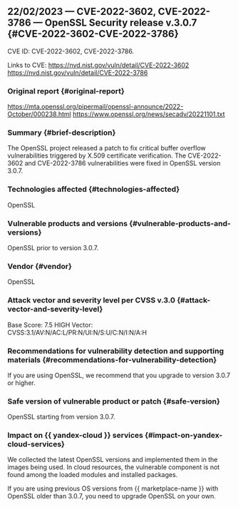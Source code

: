 ## 22/02/2023 — CVE-2022-3602, CVE-2022-3786 — OpenSSL Security release v.3.0.7 {#CVE-2022-3602-CVE-2022-3786}

CVE ID: CVE-2022-3602, CVE-2022-3786.

Links to CVE:
<https://nvd.nist.gov/vuln/detail/CVE-2022-3602>
<https://nvd.nist.gov/vuln/detail/CVE-2022-3786>

### Original report {#original-report}

<https://mta.openssl.org/pipermail/openssl-announce/2022-October/000238.html>
<https://www.openssl.org/news/secadv/20221101.txt>

### Summary {#brief-description}

The OpenSSL project released a patch to fix critical buffer overflow vulnerabilities triggered by X.509 certificate verification. The CVE-2022-3602 and CVE-2022-3786 vulnerabilities were fixed in OpenSSL version 3.0.7.

### Technologies affected {#technologies-affected}

OpenSSL

### Vulnerable products and versions {#vulnerable-products-and-versions}

OpenSSL prior to version 3.0.7.

### Vendor {#vendor}

OpenSSL

### Attack vector and severity level per CVSS v.3.0 {#attack-vector-and-severity-level}

Base Score: 7.5 HIGH
Vector: CVSS:3.1/AV:N/AC:L/PR:N/UI:N/S:U/C:N/I:N/A:H

### Recommendations for vulnerability detection and supporting materials {#recommendations-for-vulnerability-detection}

If you are using OpenSSL, we recommend that you upgrade to version 3.0.7 or higher.

### Safe version of vulnerable product or patch {#safe-version}

OpenSSL starting from version 3.0.7.

### Impact on {{ yandex-cloud }} services {#impact-on-yandex-cloud-services}

We collected the latest OpenSSL versions and implemented them in the images being used. In cloud resources, the vulnerable component is not found among the loaded modules and installed packages.

If you are using previous OS versions from {{ marketplace-name }} with OpenSSL older than 3.0.7, you need to upgrade OpenSSL on your own.
